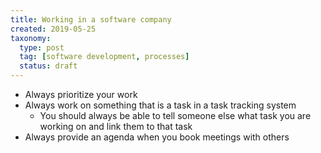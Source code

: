 ```yaml
---
title: Working in a software company
created: 2019-05-25
taxonomy:
  type: post
  tag: [software development, processes]
  status: draft
---
```


* Always prioritize your work
* Always work on something that is a task in a task tracking system
	* You should always be able to tell someone else what task you are working on and link them to that task
* Always provide an agenda when you book meetings with others
